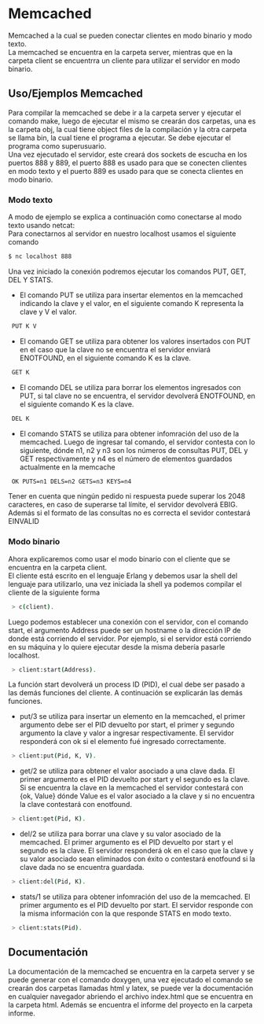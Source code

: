 # Memcached

Memcached a la cual se pueden conectar clientes en modo binario y modo texto.\
La memcached se encuentra en la carpeta server, mientras que en la carpeta client se encuentrra un cliente para utilizar el servidor en modo binario.


## Uso/Ejemplos Memcached

Para compilar la memcached se debe ir a la carpeta server y ejecutar el comando make, luego de ejecutar el mismo se crearán dos carpetas, una es la carpeta obj, la cual tiene object files de la compilación y la otra carpeta se llama bin, la cual tiene el programa a ejecutar. Se debe ejecutar el programa como superusuario.\
Una vez ejecutado el servidor, este creará dos sockets de escucha en los puertos 888 y 889, el puerto 888 es usado para que se conecten clientes en modo texto y el puerto 889 es usado para que se conecta clientes en modo binario.

### Modo texto
A modo de ejemplo se explica a continuación como conectarse al modo texto usando netcat:\
Para conectarnos al servidor en nuestro localhost usamos el siguiente comando
```bash
$ nc localhost 888
```
Una vez iniciado la conexión podremos ejecutar los comandos PUT, GET, DEL Y STATS.
- El comando PUT se utiliza para insertar elementos en la memcached indicando la clave y el valor, en el siguiente comando K representa la clave y V el valor.
```bash
 PUT K V
```
- El comando GET se utiliza para obtener los valores insertados con PUT en el caso que la clave no se encuentra el servidor enviará ENOTFOUND, en el siguiente comando K es la clave.
```bash
 GET K
```
- El comando DEL se utiliza para borrar los elementos ingresados con PUT, si tal clave no se encuentra, el servidor devolverá ENOTFOUND, en el siguiente comando K es la clave.
```bash
 DEL K
```
- El comando STATS se utiliza para obtener infomración del uso de la memcached. Luego de ingresar tal comando, el servidor contesta con lo siguiente, dónde n1, n2 y n3 son los números de consultas PUT, DEL y GET respectivamente y n4 es el número de elementos guardados actualmente en la memcache
```bash
 OK PUTS=n1 DELS=n2 GETS=n3 KEYS=n4
```
Tener en cuenta que ningún pedido ni respuesta puede superar los 2048 caracteres, en caso de superarse tal límite, el servidor devolverá EBIG. Además si el formato de las consultas no es correcta el sevidor contestará EINVALID
### Modo binario
Ahora explicaremos como usar el modo binario con el cliente que se encuentra en la carpeta client.\
El cliente está escrito en el lenguaje Erlang y debemos usar la shell del lenguaje para utilizarlo, una vez iniciada la shell ya podemos compilar el cliente de la siguiente forma
```bash
 > c(client).
```
Luego podemos establecer una conexión con el servidor, con el comando start, el argumento Address puede ser un hostname o la dirección IP de donde está corriendo el servidor. Por ejemplo, si el servidor está corriendo en su máquina y lo quiere ejecutar desde la misma debería pasarle localhost.
```bash
 > client:start(Address).
```
La función start devolverá un process ID (PID), el cual debe ser pasado a las demás funciones del cliente. A continuación se explicarán las demás funciones.
- put/3 se utiliza para insertar un elemento en la memcached, el primer argumento debe ser el PID devuelto por start, el primer y segundo argumento la clave y valor a ingresar respectivamente. El servidor responderá con ok si el elemento fué ingresado correctamente.
```bash
 > client:put(Pid, K, V).
```
- get/2 se utiliza para obtener el valor asociado a una clave dada. El primer argumento es el PID devuelto por start y el segundo es la clave. Si se encuentra la clave en la memcached el servidor contestará con {ok, Value} dónde Value es el valor asociado a la clave y si no encuentra la clave contestará con enotfound. 
```bash
 > client:get(Pid, K).
```
- del/2 se utiliza para borrar una clave y su valor asociado de la memcached. El primer argumento es el PID devuelto por start y el segundo es la clave. El servidor responderá ok en el caso que la clave y su valor asociado sean eliminados con éxito o contestará enotfound si la clave dada no se encuentra guardada.
```bash
 > client:del(Pid, K).
```
- stats/1 se utiliza para obtener infomración del uso de la memcached. El primer argumento es el PID devuelto por start. El servidor responde con la misma información con la que responde STATS en modo texto.
```bash
 > client:stats(Pid).
```
## Documentación

La documentación de la memcached se encuentra en la carpeta server y se puede generar con el comando doxygen, una vez ejecutado el comando se crearán dos carpetas llamadas html y latex, se puede ver la documentación en cualquier navegador abriendo el archivo index.html que se encuentra en la carpeta html. Además se encuentra el informe del proyecto en la carpeta informe.
